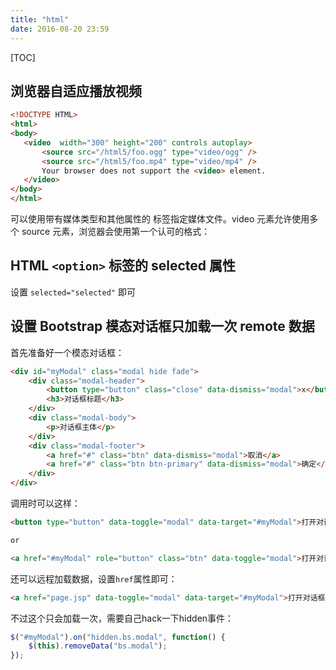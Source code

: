 ```yaml
---
title: "html"
date: 2016-08-20 23:59
---
```

[TOC]

## 浏览器自适应播放视频

```html
<!DOCTYPE HTML>
<html>
<body>
   <video  width="300" height="200" controls autoplay>
       <source src="/html5/foo.ogg" type="video/ogg" />
       <source src="/html5/foo.mp4" type="video/mp4" />
       Your browser does not support the <video> element.
   </video>
</body>
</html>
```

可以使用带有媒体类型和其他属性的 <source> 标签指定媒体文件。video 元素允许使用多个 source 元素，浏览器会使用第一个认可的格式：

## HTML `<option>` 标签的 selected 属性

设置 `selected="selected"` 即可

## 设置 Bootstrap 模态对话框只加载一次 remote 数据

首先准备好一个模态对话框：

```html
<div id="myModal" class="modal hide fade">
    <div class="modal-header">
        <button type="button" class="close" data-dismiss="modal">x</button>
        <h3>对话框标题</h3>
    </div>
    <div class="modal-body">
        <p>对话框主体</p>
    </div>
    <div class="modal-footer">
        <a href="#" class="btn" data-dismiss="modal">取消</a>
        <a href="#" class="btn btn-primary" data-dismiss="modal">确定</a>
    </div>
</div>
```

调用时可以这样：

```html
<button type="button" data-toggle="modal" data-target="#myModal">打开对话框</button>

or

<a href="#myModal" role="button" class="btn" data-toggle="modal">打开对话框</button>
```

还可以远程加载数据，设置`href`属性即可：

```html
<a href="page.jsp" data-toggle="modal" data-target="#myModal">打开对话框</a>
```

不过这个只会加载一次，需要自己hack一下hidden事件：

```javascript
$("#myModal").on("hidden.bs.modal", function() {
    $(this).removeData("bs.modal");
});
```
